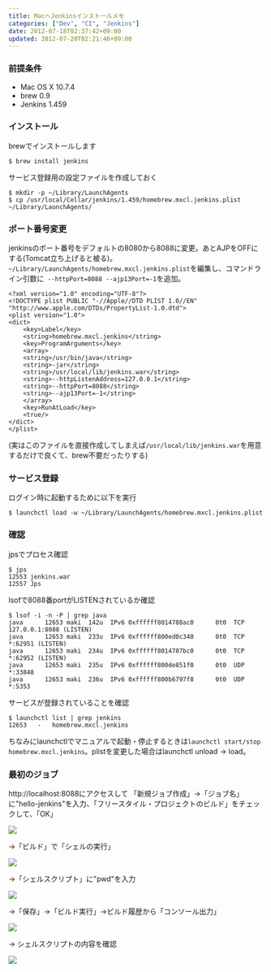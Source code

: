 ```yaml
---
title: MacへJenkinsインストールメモ
categories: ["Dev", "CI", "Jenkins"]
date: 2012-07-18T02:37:42+09:00
updated: 2012-07-20T02:21:46+09:00
---
```


### 前提条件

 - Mac OS X 10.7.4
 - brew 0.9
 - Jenkins 1.459

### インストール
brewでインストールします

    $ brew install jenkins

サービス登録用の設定ファイルを作成しておく

    $ mkdir -p ~/Library/LaunchAgents
    $ cp /usr/local/Cellar/jenkins/1.459/homebrew.mxcl.jenkins.plist ~/Library/LaunchAgents/

### ポート番号変更
jenkinsのポート番号をデフォルトの8080から8088に変更。あとAJPをOFFにする(Tomcat立ち上げると被る)。`~/Library/LaunchAgents/homebrew.mxcl.jenkins.plist`を編集し、コマンドライン引数に` --httpPort=8088 --ajp13Port=-1`を追加。

    <?xml version="1.0" encoding="UTF-8"?>
    <!DOCTYPE plist PUBLIC "-//Apple//DTD PLIST 1.0//EN" "http://www.apple.com/DTDs/PropertyList-1.0.dtd">
    <plist version="1.0">
    <dict>
        <key>Label</key>
        <string>homebrew.mxcl.jenkins</string>
        <key>ProgramArguments</key>
        <array>
        <string>/usr/bin/java</string>
        <string>-jar</string>
        <string>/usr/local/lib/jenkins.war</string>
        <string>--httpListenAddress=127.0.0.1</string>
        <string>--httpPort=8088</string>
        <string>--ajp13Port=-1</string>
        </array>
        <key>RunAtLoad</key>
        <true/>
    </dict>
    </plist>


(実はこのファイルを直接作成してしまえば`/usr/local/lib/jenkins.war`を用意するだけで良くて、brew不要だったりする)

### サービス登録

ログイン時に起動するために以下を実行

    $ launchctl load -w ~/Library/LaunchAgents/homebrew.mxcl.jenkins.plist

### 確認
jpsでプロセス確認

    $ jps
    12553 jenkins.war
    12557 Jps

lsofで8088番portがLISTENされているか確認

    $ lsof -i -n -P | grep java
    java      12653 maki  142u  IPv6 0xffffff8014788ac0      0t0  TCP 127.0.0.1:8088 (LISTEN)
    java      12653 maki  233u  IPv6 0xffffff800ed0c340      0t0  TCP *:62951 (LISTEN)
    java      12653 maki  234u  IPv6 0xffffff8014787bc0      0t0  TCP *:62952 (LISTEN)
    java      12653 maki  235u  IPv6 0xffffff800de851f0      0t0  UDP *:33848
    java      12653 maki  236u  IPv6 0xffffff800b6797f8      0t0  UDP *:5353

サービスが登録されていることを確認

    $ launchctl list | grep jenkins
    12653	-	homebrew.mxcl.jenkins

ちなみにlaunchctlでマニュアルで起動・停止するときは`launchctl start/stop homebrew.mxcl.jenkins`。plistを変更した場合はlaunchctl unload -> load。

### 最初のジョブ
http://localhost:8088にアクセスして
「新規ジョブ作成」→「ジョブ名」に"hello-jenkins"を入力、「フリースタイル・プロジェクトのビルド」をチェックして、「OK」

<img src="/upload/00045/hello-jenkins-01.png" />

→「ビルド」で「シェルの実行」

<img src="/upload/00046/hello-jenkins-02.png" />

→「シェルスクリプト」に"pwd"を入力

<img src="/upload/00047/hello-jenkins-03.png" />

→「保存」→「ビルド実行」→ビルド履歴から「コンソール出力」

<img src="/upload/00048/hello-jenkins-04.png" />

→  シェルスクリプトの内容を確認

<img src="/upload/00049/hello-jenkins-05.png" />

